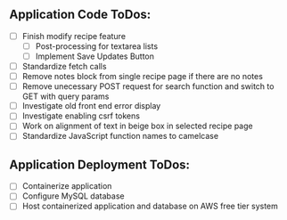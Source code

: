## Application Code ToDos:
- [ ] Finish modify recipe feature
  - [ ] Post-processing for textarea lists
  - [ ] Implement Save Updates Button
- [ ] Standardize fetch calls
- [ ] Remove notes block from single recipe page if there are no notes
- [ ] Remove unecessary POST request for search function and switch to GET with query params
- [ ] Investigate old front end error display
- [ ] Investigate enabling csrf tokens
- [ ] Work on alignment of text in beige box in selected recipe page
- [ ] Standardize JavaScript function names to camelcase

## Application Deployment ToDos:
- [ ] Containerize application
- [ ] Configure MySQL database
- [ ] Host containerized application and database on AWS free tier system
